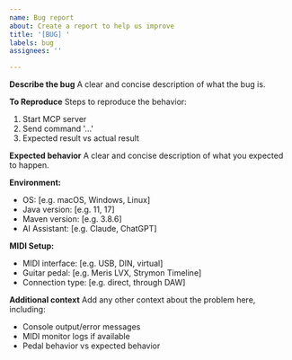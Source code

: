 ```yaml
---
name: Bug report
about: Create a report to help us improve
title: '[BUG] '
labels: bug
assignees: ''

---
```


**Describe the bug**
A clear and concise description of what the bug is.

**To Reproduce**
Steps to reproduce the behavior:
1. Start MCP server
2. Send command '...'
3. Expected result vs actual result

**Expected behavior**
A clear and concise description of what you expected to happen.

**Environment:**
 - OS: [e.g. macOS, Windows, Linux]
 - Java version: [e.g. 11, 17]
 - Maven version: [e.g. 3.8.6]
 - AI Assistant: [e.g. Claude, ChatGPT]

**MIDI Setup:**
 - MIDI interface: [e.g. USB, DIN, virtual]
 - Guitar pedal: [e.g. Meris LVX, Strymon Timeline]
 - Connection type: [e.g. direct, through DAW]

**Additional context**
Add any other context about the problem here, including:
- Console output/error messages
- MIDI monitor logs if available
- Pedal behavior vs expected behavior